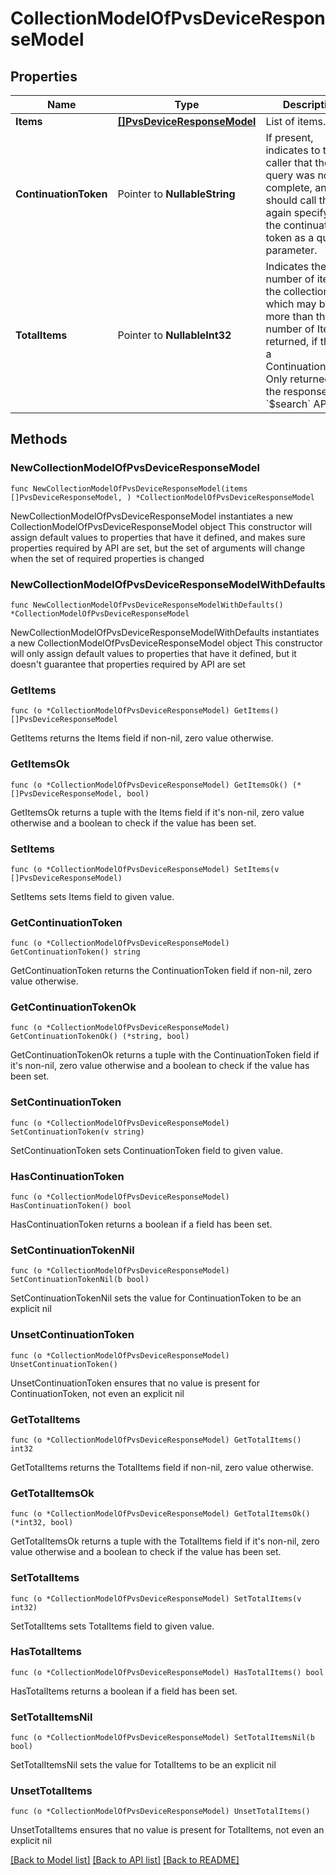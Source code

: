 # CollectionModelOfPvsDeviceResponseModel

## Properties

Name | Type | Description | Notes
------------ | ------------- | ------------- | -------------
**Items** | [**[]PvsDeviceResponseModel**](PvsDeviceResponseModel.md) | List of items. | 
**ContinuationToken** | Pointer to **NullableString** | If present, indicates to the caller that the query was not complete, and they should call the API again specifying the continuation token as a query parameter. | [optional] 
**TotalItems** | Pointer to **NullableInt32** | Indicates the total number of items in the collection, which may be more than the number of Items returned, if there is a ContinuationToken.  Only returned in the response to &#x60;$search&#x60; APIs. | [optional] 

## Methods

### NewCollectionModelOfPvsDeviceResponseModel

`func NewCollectionModelOfPvsDeviceResponseModel(items []PvsDeviceResponseModel, ) *CollectionModelOfPvsDeviceResponseModel`

NewCollectionModelOfPvsDeviceResponseModel instantiates a new CollectionModelOfPvsDeviceResponseModel object
This constructor will assign default values to properties that have it defined,
and makes sure properties required by API are set, but the set of arguments
will change when the set of required properties is changed

### NewCollectionModelOfPvsDeviceResponseModelWithDefaults

`func NewCollectionModelOfPvsDeviceResponseModelWithDefaults() *CollectionModelOfPvsDeviceResponseModel`

NewCollectionModelOfPvsDeviceResponseModelWithDefaults instantiates a new CollectionModelOfPvsDeviceResponseModel object
This constructor will only assign default values to properties that have it defined,
but it doesn't guarantee that properties required by API are set

### GetItems

`func (o *CollectionModelOfPvsDeviceResponseModel) GetItems() []PvsDeviceResponseModel`

GetItems returns the Items field if non-nil, zero value otherwise.

### GetItemsOk

`func (o *CollectionModelOfPvsDeviceResponseModel) GetItemsOk() (*[]PvsDeviceResponseModel, bool)`

GetItemsOk returns a tuple with the Items field if it's non-nil, zero value otherwise
and a boolean to check if the value has been set.

### SetItems

`func (o *CollectionModelOfPvsDeviceResponseModel) SetItems(v []PvsDeviceResponseModel)`

SetItems sets Items field to given value.


### GetContinuationToken

`func (o *CollectionModelOfPvsDeviceResponseModel) GetContinuationToken() string`

GetContinuationToken returns the ContinuationToken field if non-nil, zero value otherwise.

### GetContinuationTokenOk

`func (o *CollectionModelOfPvsDeviceResponseModel) GetContinuationTokenOk() (*string, bool)`

GetContinuationTokenOk returns a tuple with the ContinuationToken field if it's non-nil, zero value otherwise
and a boolean to check if the value has been set.

### SetContinuationToken

`func (o *CollectionModelOfPvsDeviceResponseModel) SetContinuationToken(v string)`

SetContinuationToken sets ContinuationToken field to given value.

### HasContinuationToken

`func (o *CollectionModelOfPvsDeviceResponseModel) HasContinuationToken() bool`

HasContinuationToken returns a boolean if a field has been set.

### SetContinuationTokenNil

`func (o *CollectionModelOfPvsDeviceResponseModel) SetContinuationTokenNil(b bool)`

 SetContinuationTokenNil sets the value for ContinuationToken to be an explicit nil

### UnsetContinuationToken
`func (o *CollectionModelOfPvsDeviceResponseModel) UnsetContinuationToken()`

UnsetContinuationToken ensures that no value is present for ContinuationToken, not even an explicit nil
### GetTotalItems

`func (o *CollectionModelOfPvsDeviceResponseModel) GetTotalItems() int32`

GetTotalItems returns the TotalItems field if non-nil, zero value otherwise.

### GetTotalItemsOk

`func (o *CollectionModelOfPvsDeviceResponseModel) GetTotalItemsOk() (*int32, bool)`

GetTotalItemsOk returns a tuple with the TotalItems field if it's non-nil, zero value otherwise
and a boolean to check if the value has been set.

### SetTotalItems

`func (o *CollectionModelOfPvsDeviceResponseModel) SetTotalItems(v int32)`

SetTotalItems sets TotalItems field to given value.

### HasTotalItems

`func (o *CollectionModelOfPvsDeviceResponseModel) HasTotalItems() bool`

HasTotalItems returns a boolean if a field has been set.

### SetTotalItemsNil

`func (o *CollectionModelOfPvsDeviceResponseModel) SetTotalItemsNil(b bool)`

 SetTotalItemsNil sets the value for TotalItems to be an explicit nil

### UnsetTotalItems
`func (o *CollectionModelOfPvsDeviceResponseModel) UnsetTotalItems()`

UnsetTotalItems ensures that no value is present for TotalItems, not even an explicit nil

[[Back to Model list]](../README.md#documentation-for-models) [[Back to API list]](../README.md#documentation-for-api-endpoints) [[Back to README]](../README.md)


